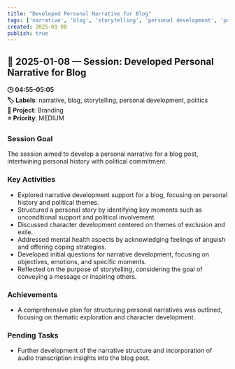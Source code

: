 ```yaml
---
title: "Developed Personal Narrative for Blog"
tags: ['narrative', 'blog', 'storytelling', 'personal development', 'politics']
created: 2025-01-08
publish: true
---
```


## 📅 2025-01-08 — Session: Developed Personal Narrative for Blog

**🕒 04:55–05:05**  
**🏷️ Labels**: narrative, blog, storytelling, personal development, politics  
**📂 Project**: Branding  
**⭐ Priority**: MEDIUM  


### Session Goal
The session aimed to develop a personal narrative for a blog post, intertwining personal history with political commitment.

### Key Activities
- Explored narrative development support for a blog, focusing on personal history and political themes.
- Structured a personal story by identifying key moments such as unconditional support and political involvement.
- Discussed character development centered on themes of exclusion and exile.
- Addressed mental health aspects by acknowledging feelings of anguish and offering coping strategies.
- Developed initial questions for narrative development, focusing on objectives, emotions, and specific moments.
- Reflected on the purpose of storytelling, considering the goal of conveying a message or inspiring others.

### Achievements
- A comprehensive plan for structuring personal narratives was outlined, focusing on thematic exploration and character development.

### Pending Tasks
- Further development of the narrative structure and incorporation of audio transcription insights into the blog post.
